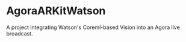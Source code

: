 # AgoraARKitWatson

A project integrating Watson's Coreml-based Vision into an Agora live broadcast.
